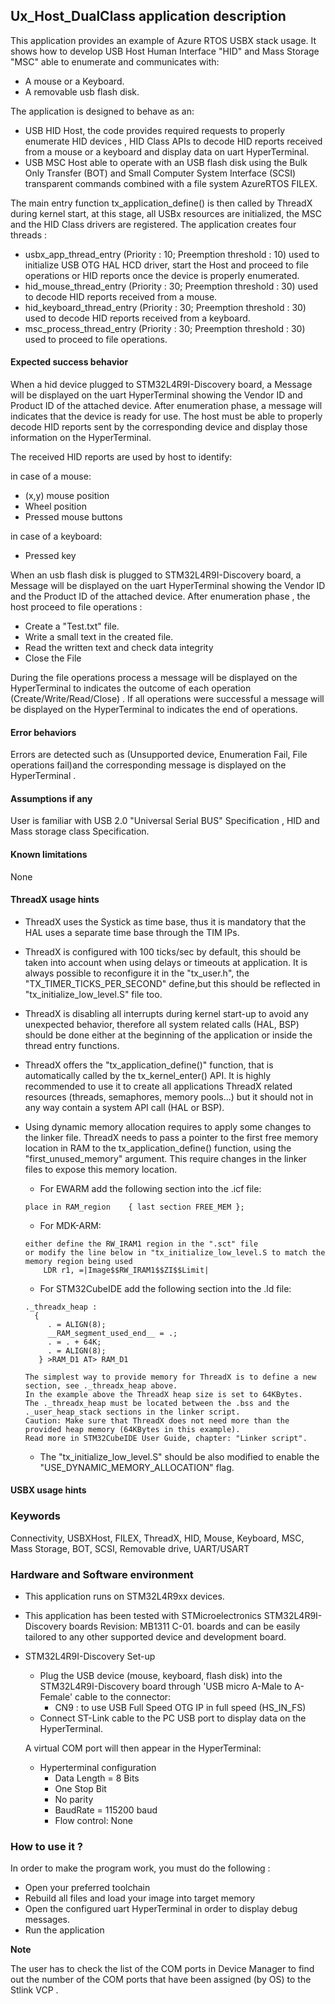
## <b>Ux_Host_DualClass application description</b>

This application provides an example of Azure RTOS USBX stack usage.
It shows how to develop USB Host Human Interface "HID" and Mass Storage "MSC" able to enumerate and communicates with:

  - A mouse or a Keyboard.
  - A removable usb flash disk.

The application is designed to behave as an:

  - USB HID Host, the code provides required requests to properly enumerate HID devices , HID Class APIs to decode HID reports received from a mouse or a keyboard and display data on uart HyperTerminal.
  - USB MSC Host able to operate with an USB flash disk using the Bulk Only Transfer (BOT) and Small Computer System Interface (SCSI) transparent commands combined with a file system AzureRTOS FILEX.

The main entry function tx_application_define() is then called by ThreadX during kernel start, at this stage, all USBx resources are initialized, the MSC and the HID Class drivers are registered.
The application creates four threads :

  - usbx_app_thread_entry     (Priority : 10; Preemption threshold : 10) used to initialize USB OTG HAL HCD driver, start the Host and proceed to file operations or HID reports once the device is properly enumerated.
  - hid_mouse_thread_entry    (Priority : 30; Preemption threshold : 30) used to decode HID reports received from a mouse.
  - hid_keyboard_thread_entry (Priority : 30; Preemption threshold : 30) used to decode HID reports received from a keyboard.
  - msc_process_thread_entry  (Priority : 30; Preemption threshold : 30) used to proceed to file operations.

#### <b>Expected success behavior</b>

When a hid device plugged to STM32L4R9I-Discovery board, a Message will be displayed on the uart HyperTerminal showing
the Vendor ID and Product ID of the attached device.
After enumeration phase, a message will indicates that the device is ready for use.
The host must be able to properly decode HID reports sent by the corresponding device and display those information on the HyperTerminal.

The received HID reports are used by host to identify:

in case of a mouse:

   - (x,y) mouse position
   - Wheel position
   - Pressed mouse buttons

in case of a keyboard:

 - Pressed key

When an usb flash disk is plugged to STM32L4R9I-Discovery board, a Message will be displayed on the uart HyperTerminal showing  the Vendor ID and the Product ID of the attached device.
After enumeration phase , the host proceed to file operations :

  - Create a "Test.txt" file.
  - Write  a small text in the created file.
  - Read the written text and check data integrity
  - Close the File

During the file operations process a message will be displayed on the HyperTerminal to indicates the outcome of each operation  (Create/Write/Read/Close) .
If all operations were successful a message will be displayed on the HyperTerminal to indicates the end of operations.

#### <b>Error behaviors</b>
Errors are detected such as (Unsupported device, Enumeration Fail, File operations fail)and the corresponding message is displayed on the HyperTerminal .

#### <b>Assumptions if any</b>
User is familiar with USB 2.0 "Universal Serial BUS" Specification , HID and Mass storage class Specification.

#### <b>Known limitations</b>

None

#### <b>ThreadX usage hints</b>

 - ThreadX uses the Systick as time base, thus it is mandatory that the HAL uses a separate time base through the TIM IPs.
 - ThreadX is configured with 100 ticks/sec by default, this should be taken into account when using delays or timeouts at application. It is always possible to reconfigure it in the "tx_user.h", the "TX_TIMER_TICKS_PER_SECOND" define,but this should be reflected in "tx_initialize_low_level.S" file too.
 - ThreadX is disabling all interrupts during kernel start-up to avoid any unexpected behavior, therefore all system related calls (HAL, BSP) should be done either at the beginning of the application or inside the thread entry functions.
 - ThreadX offers the "tx_application_define()" function, that is automatically called by the tx_kernel_enter() API.
   It is highly recommended to use it to create all applications ThreadX related resources (threads, semaphores, memory pools...)  but it should not in any way contain a system API call (HAL or BSP).
 - Using dynamic memory allocation requires to apply some changes to the linker file.
   ThreadX needs to pass a pointer to the first free memory location in RAM to the tx_application_define() function,
   using the "first_unused_memory" argument.
   This require changes in the linker files to expose this memory location.
    + For EWARM add the following section into the .icf file:
     ```
     place in RAM_region    { last section FREE_MEM };
     ```
    + For MDK-ARM:
    ```
    either define the RW_IRAM1 region in the ".sct" file
    or modify the line below in "tx_initialize_low_level.S to match the memory region being used
        LDR r1, =|Image$$RW_IRAM1$$ZI$$Limit|
    ```
    + For STM32CubeIDE add the following section into the .ld file:
    ```
    ._threadx_heap :
      {
         . = ALIGN(8);
         __RAM_segment_used_end__ = .;
         . = . + 64K;
         . = ALIGN(8);
       } >RAM_D1 AT> RAM_D1
    ```

       The simplest way to provide memory for ThreadX is to define a new section, see ._threadx_heap above.
       In the example above the ThreadX heap size is set to 64KBytes.
       The ._threadx_heap must be located between the .bss and the ._user_heap_stack sections in the linker script.
       Caution: Make sure that ThreadX does not need more than the provided heap memory (64KBytes in this example).
       Read more in STM32CubeIDE User Guide, chapter: "Linker script".

    + The "tx_initialize_low_level.S" should be also modified to enable the "USE_DYNAMIC_MEMORY_ALLOCATION" flag.

#### <b>USBX usage hints</b>

### <b>Keywords</b>

Connectivity, USBXHost, FILEX, ThreadX, HID, Mouse, Keyboard, MSC, Mass Storage, BOT, SCSI, Removable drive, UART/USART


### <b>Hardware and Software environment</b>

  - This application runs on STM32L4R9xx devices.

  - This application has been tested with STMicroelectronics STM32L4R9I-Discovery boards Revision: MB1311 C-01.
    boards and can be easily tailored to any other supported device
    and development board.

  - STM32L4R9I-Discovery Set-up
    - Plug the USB device (mouse, keyboard, flash disk) into the STM32L4R9I-Discovery board through 'USB micro A-Male  to A-Female' cable to the connector:
      - CN9 : to use USB Full Speed OTG IP in full speed (HS_IN_FS)
    - Connect ST-Link cable to the PC USB port to display data on the HyperTerminal.

    A virtual COM port will then appear in the HyperTerminal:
     - Hyperterminal configuration
       - Data Length = 8 Bits
       - One Stop Bit
       - No parity
       - BaudRate = 115200 baud
       - Flow control: None

### <b>How to use it ?</b>

In order to make the program work, you must do the following :

 - Open your preferred toolchain
 - Rebuild all files and load your image into target memory
 - Open the configured uart HyperTerminal in order to display debug messages.
 - Run the application

<b>Note</b>

   The user has to check the list of the COM ports in Device Manager to find out the number of the
   COM ports that have been assigned (by OS) to the Stlink VCP .

